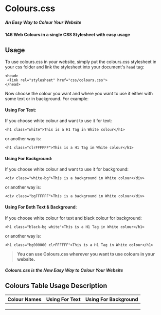 <h1>Colours.css</h1>
<h5><em>An Easy Way to Colour Your Website</em></h5>

<strong>146 Web Colours in a single CSS Stylesheet with easy usage</strong>

<h2>Usage</h2>

To use colours.css in your website, simply put the colours.css stylesheet in your css folder and link the stylesheet into your document's `head` tag:

    <head>
     <link rel="stylesheet" href="css/colours.css">
    </head>

Now choose the colour you want and where you want to use it either with some text or in background. 
For example:

<h4>Using For Text:</h4>
If you choose white colour and want to use it for text:

    <h1 class="white">This is a H1 Tag in White colour</h1>
    
or another way is:

    <h1 class="clrFFFFFF">This is a H1 Tag in White colour</h1>

<h4>Using For Background:</h4>
If you choose white colour and want to use it for background:

    <div class="white-bg">This is a background in White colour</div>
    
or another way is:

    <div class="bgFFFFFF">This is a background in White colour</div>
    
<h4>Using For Both Text & Background:</h4>
If you choose white colour for text and black colour for background:

    <h1 class="black-bg white">This is a H1 Tag in White colour</h1>
    
or another way is:

    <h1 class="bg000000 clrFFFFFF">This is a H1 Tag in White colour</h1>


> **You can use Colours.css wherever you want to use colours in your website.**

<h5>Colours.css is the New Easy Way to Colour Your Website</h5>

<h2>Colours Table Usage Description</h2>

| Colour Names   | Using For Text | Using For Background |
| ---------------|:--------------:| --------------------:|
|                |                |                      |
|                |                |                      |
|                |                |                      |


